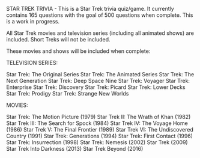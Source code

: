 STAR TREK TRIVIA - This is a Star Trek trivia quiz/game. It currently contains 165 questions with the
goal of 500 questions when complete. This is a work in progress. 

All Star Trek movies and television series (including all animated shows) are included. Short Treks
will not be included.

These movies and shows will be included when complete:

TELEVISION SERIES:

Star Trek: The Original Series
Star Trek: The Animated Series
Star Trek: The Next Generation
Star Trek: Deep Space Nine
Star Trek: Voyager
Star Trek: Enterprise
Star Trek: Discovery
Star Trek: Picard
Star Trek: Lower Decks
Star Trek: Prodigy
Star Trek: Strange New Worlds

MOVIES:

Star Trek: The Motion Picture (1979)
Star Trek II: The Wrath of Khan (1982)
Star Trek III: The Search for Spock (1984)
Star Trek IV: The Voyage Home (1986)
Star Trek V: The Final Frontier (1989)
Star Trek VI: The Undiscovered Country (1991)
Star Trek: Generations (1994)
Star Trek: First Contact (1996)
Star Trek: Insurrection (1998)
Star Trek: Nemesis (2002)
Star Trek (2009)
Star Trek Into Darkness (2013)
Star Trek Beyond (2016)
